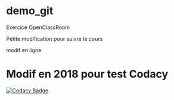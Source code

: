 # demo_git
Exercice OpenClassRoom

Petite modification pour suivre le cours

modif en ligne

# Modif en 2018 pour test Codacy
[![Codacy Badge](https://api.codacy.com/project/badge/Grade/d6309d4ec0374a978aa5a452def73b11)](https://www.codacy.com/app/webyves/demo_git?utm_source=github.com&amp;utm_medium=referral&amp;utm_content=webyves/demo_git&amp;utm_campaign=Badge_Grade)
